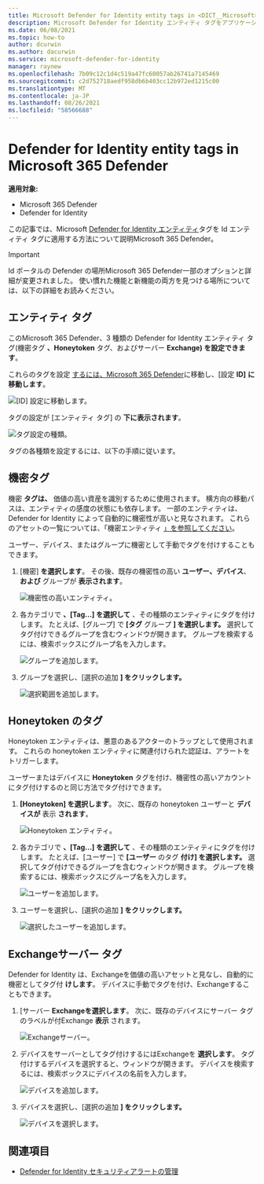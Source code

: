 ```yaml
---
title: Microsoft Defender for Identity entity tags in <DICT__Microsoft⚐365⚐Defender>Microsoft 365 Defender</DICT__Microsoft⚐365⚐Defender>
description: Microsoft Defender for Identity エンティティ タグをアプリケーションに適用する方法について説明Microsoft 365 Defender
ms.date: 06/08/2021
ms.topic: how-to
author: dcurwin
ms.author: dacurwin
ms.service: microsoft-defender-for-identity
manager: raynew
ms.openlocfilehash: 7b09c12c1d4c519a47fc60057ab26741a7145469
ms.sourcegitcommit: c2d752718aedf958db6b403cc12b972ed1215c00
ms.translationtype: MT
ms.contentlocale: ja-JP
ms.lasthandoff: 08/26/2021
ms.locfileid: "58566688"
---
```

# <a name="defender-for-identity-entity-tags-in-microsoft-365-defender"></a>Defender for Identity entity tags in Microsoft 365 Defender

**適用対象:**

- Microsoft 365 Defender
- Defender for Identity

この記事では、Microsoft [Defender for Identity エンティティ](/defender-for-identity)タグを Id エンティティ タグに適用する方法について説明Microsoft 365 Defender。 [](/microsoft-365/security/defender/overview-security-center)

>[!IMPORTANT]
>Id ポータルの Defender の場所Microsoft 365 Defender一部のオプションと詳細が変更されました。 使い慣れた機能と新機能の両方を見つける場所については、以下の詳細をお読みください。

## <a name="entity-tags"></a>エンティティ タグ

このMicrosoft 365 Defender、3 種類の Defender for Identity エンティティ タグ(機密タグ **、Honeytoken** タグ、およびサーバー **Exchange) を設定できます**。

これらのタグを設定 [するには、Microsoft 365 Defender](https://security.microsoft.com/)に移動し、[設定 **ID]** **に移動します**。

![[ID] 設定に移動します。](../../media/defender-identity/settings-identities.png)

タグの設定が [エンティティ タグ] の **下に表示されます**。

![タグ設定の種類。](../../media/defender-identity/tag-settings.png)

タグの各種類を設定するには、以下の手順に従います。

## <a name="sensitive--tags"></a>機密タグ

機密 **タグは、** 価値の高い資産を識別するために使用されます。 横方向の移動パスは、エンティティの感度の状態にも依存します。 一部のエンティティは、Defender for Identity によって自動的に機密性が高いと見なされます。 これらのアセットの一覧については、「機密エンティティ [」を参照してください](/defender-for-identity/manage-sensitive-honeytoken-accounts#sensitive-entities)。

ユーザー、デバイス、またはグループに機密として手動でタグを付けすることもできます。

1. [機密] **を選択します**。 その後、既存の機密性の高い **ユーザー、デバイス**、 **および** グループが **表示されます**。

    ![機密性の高いエンティティ。](../../media/defender-identity/sensitive-entities.png)

1. 各カテゴリで **、[Tag...] を選択して** 、その種類のエンティティにタグを付けします。 たとえば、[グループ] で **[タグ** グループ **] を選択します。** 選択してタグ付けできるグループを含むウィンドウが開きます。 グループを検索するには、検索ボックスにグループ名を入力します。

    ![グループを追加します。](../../media/defender-identity/add-groups.png)

1. グループを選択し、[選択の追加 **] をクリックします。**

    ![選択範囲を追加します。](../../media/defender-identity/add-selection.png)

## <a name="honeytoken-tags"></a>Honeytoken のタグ

Honeytoken エンティティは、悪意のあるアクターのトラップとして使用されます。 これらの honeytoken エンティティに関連付けられた認証は、アラートをトリガーします。

ユーザーまたはデバイスに **Honeytoken** タグを付け、機密性の高いアカウントにタグ付けするのと同じ方法でタグ付けできます。

1. **[Honeytoken] を選択します**。 次に、既存の honeytoken ユーザーと **デバイスが** 表示 **されます**。

    ![Honeytoken エンティティ。](../../media/defender-identity/honeytoken-entities.png)

1. 各カテゴリで **、[Tag...] を選択して** 、その種類のエンティティにタグを付けします。 たとえば、[ユーザー] で **[ユーザー** のタグ **付け] を選択します。** 選択してタグ付けできるグループを含むウィンドウが開きます。 グループを検索するには、検索ボックスにグループ名を入力します。

    ![ユーザーを追加します。](../../media/defender-identity/add-users.png)

1. ユーザーを選択し、[選択の追加 **] をクリックします。**

    ![選択したユーザーを追加します。](../../media/defender-identity/add-selected-user.png)

## <a name="exchange-server-tags"></a>Exchangeサーバー タグ

Defender for Identity は、Exchangeを価値の高いアセットと見なし、自動的に機密としてタグ付 **けします**。 デバイスに手動でタグを付け、Exchangeすることもできます。

1. [サーバー **Exchangeを選択します**。 次に、既存のデバイスにサーバー タグのラベルが付Exchange **表示** されます。

    ![Exchangeサーバー。](../../media/defender-identity/exchange-servers.png)

1. デバイスをサーバーとしてタグ付けするにはExchangeを **選択します**。  タグ付けするデバイスを選択すると、ウィンドウが開きます。 デバイスを検索するには、検索ボックスにデバイスの名前を入力します。

    ![デバイスを追加します。](../../media/defender-identity/add-devices.png)

1. デバイスを選択し、[選択の追加 **] をクリックします。**

    ![デバイスを選択します。](../../media/defender-identity/select-device.png)

## <a name="see-also"></a>関連項目

- [Defender for Identity セキュリティアラートの管理](manage-security-alerts.md)
